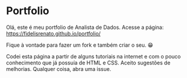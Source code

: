 # Portfolio

Olá, este é meu portfolio de Analista de Dados.
Acesse a página: https://fidelisrenato.github.io/portfolio/

Fique à vontade para fazer um fork e também criar o seu. 😁

Codei esta página a partir de alguns tutoriais na internet e com o pouco conhecimento que já possuía de HTML e CSS.
Aceito sugestões de melhorias. Qualquer coisa, abra uma issue.
